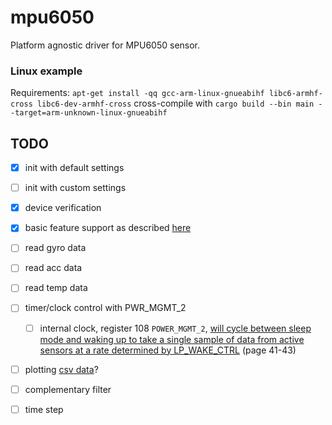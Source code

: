 # mpu6050

Platform agnostic driver for MPU6050 sensor.

### Linux example
Requirements: `apt-get install -qq gcc-arm-linux-gnueabihf libc6-armhf-cross libc6-dev-armhf-cross`
cross-compile with `cargo build --bin main --target=arm-unknown-linux-gnueabihf`

## TODO
- [x] init with default settings
- [ ] init with custom settings
- [x] device verification
- [x] basic feature support as described [here](https://github.com/Tijndagamer/mpu6050/blob/master/mpu6050/mpu6050.py)
- [ ] read gyro data
- [ ] read acc data
- [ ] read temp data
- [ ] timer/clock control with PWR_MGMT_2
  - [ ] internal clock, register 108 `POWER_MGMT_2`, [will  cycle between  sleep mode  and  waking  up  to  take a single  sample of data from active sensors at a rate determined by LP_WAKE_CTRL](https://www.invensense.com/wp-content/uploads/2015/02/MPU-6000-Register-Map1.pdf) (page 41-43)
- [ ] plotting [csv data](https://plot.ly/python/plot-data-from-csv/)?
- [ ] complementary filter
- [ ] time step

